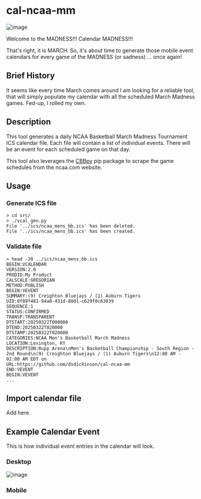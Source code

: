 # cal-ncaa-mm

![image](https://github.com/user-attachments/assets/5079cef3-3fae-4b41-8fa0-25c3942fcd37)

Welcome to the MADNESS!!!
Calendar MADNESS!!!

That's right, it is MARCH. So, it's about time to generate those mobile event calendars for every game of the MADNESS (or sadness) ... once again!

## Brief History

It seems like every time March comes around I am looking for a reliable tool, that will simply populate my calendar with all the scheduled March Madness games. Fed-up, I rolled my own.

## Description
This tool generates a daily NCAA Basketball March Madness Tournament ICS calendar file. Each file will contain a list of individual events. There will be an event for each scheduled game on that day.

This tool also leverages the [CBBpy](https://pypi.org/project/CBBpy/) pip package to scrape the game schedules from the ncaa.com website.

## Usage 

### Generate ICS file
```
> cd src/
> ./vcal_gen.py
File '../ics/ncaa_mens_bb.ics' has been deleted.
File '../ics/ncaa_mens_bb.ics' has been created.
```

### Validate file
```
> head -20 ../ics/ncaa_mens_bb.ics
BEGIN:VCALENDAR
VERSION:2.0
PRODID:My Product
CALSCALE:GREGORIAN
METHOD:PUBLISH
BEGIN:VEVENT
SUMMARY:(9) Creighton Bluejays / (1) Auburn Tigers
UID:0f89f481-94a0-431d-8801-c629f0c63039
SEQUENCE:1
STATUS:CONFIRMED
TRANSP:TRANSPARENT
DTSTART:20250322T000000
DTEND:20250322T020000
DTSTAMP:20250322T020000
CATEGORIES:NCAA Men's Basketball March Madness
LOCATION:Lexington, KY
DESCRIPTION:Rupp Arena\nMen's Basketball Championship - South Region - 2nd Round\n(9) Creighton Bluejays / (1) Auburn Tigers\n12:00 AM - 02:00 AM EDT on
URL:https://github.com/dsdickinson/cal-ncaa-mm
END:VEVENT
BEGIN:VEVENT
...
```

## Import calendar file
Add here.

## Example Calendar Event

This is how individual event entries in the calendar will look.

### Desktop
![image](https://github.com/user-attachments/assets/1497caec-0277-46ea-93aa-51341a9088f3)

### Mobile


